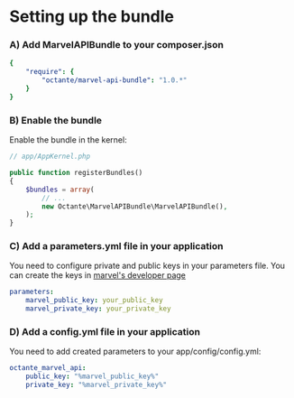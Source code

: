 Setting up the bundle
=============================
### A) Add MarvelAPIBundle to your composer.json

```yaml
{
    "require": {
        "octante/marvel-api-bundle": "1.0.*"
    }
}
```

### B) Enable the bundle

Enable the bundle in the kernel:

```php
// app/AppKernel.php

public function registerBundles()
{
    $bundles = array(
        // ...
        new Octante\MarvelAPIBundle\MarvelAPIBundle(),
    );
}
```
### C) Add a parameters.yml file in your application

You need to configure private and public keys in your parameters file. You can create the keys in [marvel's developer page](https://developer.marvel.com/account)

```yaml
parameters:
    marvel_public_key: your_public_key
    marvel_private_key: your_private_key
```

### D) Add a config.yml file in your application

You need to add created parameters to your app/config/config.yml:

```yaml
octante_marvel_api:
    public_key: "%marvel_public_key%"
    private_key: "%marvel_private_key%"
```
